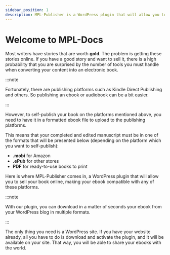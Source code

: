 ```yaml
---
sidebar_position: 1
description: MPL-Publisher is a WordPress plugin that will allow you to self-publish your book in multiple formats. The only thing you need is a WordPress site.
---
```


# Welcome to MPL-Docs

Most writers have stories that are worth **gold**. The problem is getting these stories online. If you have a good story and want to sell it, there is a high probability that you are surprised by the number of tools you must handle when converting your content into an electronic book. 

:::note

Fortunately, there are publishing platforms such as Kindle Direct Publishing and others. So publishing an ebook or audiobook can be a bit easier.

:::

However, to self-publish your book on the platforms mentioned above, you need to have it in a formatted ebook file to upload to the publishing platforms.

This means that your completed and edited manuscript must be in one of the formats that will be presented below (depending on the platform which you want to self-publish):

- **.mobi** for Amazon
- **.ePub** for other stores
- **PDF** for ready-to-use books to print

Here is where MPL-Publisher comes in, a WordPress plugin that will allow you to sell your book online, making your ebook compatible with any of these platforms.

:::note

With our plugin, you can download in a matter of seconds your ebook from your WordPress blog in multiple formats.

:::

The only thing you need is a WordPress site. If you have your website already, all you have to do is download and activate the plugin, and it will be available on your site. That way, you will be able to share your ebooks with the world.